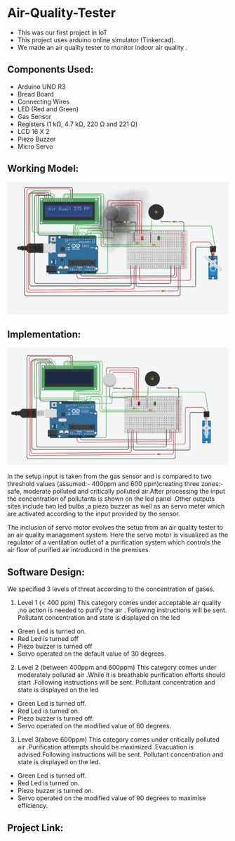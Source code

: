 # Air-Quality-Tester

* This was our first project in IoT
* This project uses arduino online simulator (Tinkercad).
* We made an air quality tester to monitor indoor air quality .

## Components Used:
* Arduino UNO R3
* Bread Board 
* Connecting Wires
* LED (Red and Green)
* Gas Sensor
* Registers (1 kΩ, 4.7 kΩ, 220 Ω and 221 Ω)
* LCD 16 X 2 
* Piezo Buzzer
* Micro Servo

## Working Model:
![GitHub Logo](/images/working.JPG)
## Implementation:
![GitHub Logo](/images/architecture.JPG)

In the setup input is taken  from the gas sensor and is  compared  to two threshold values (assumed:- 400ppm and 600 ppm)creating three zones:- safe, moderate polluted and critically polluted air.After processing the input the concentration of pollutants is shown on the led panel .Other outputs sites include two led bulbs ,a piezo buzzer as well as an servo meter which are activated according to the input provided by the sensor.

The inclusion of servo motor evolves the setup from an air quality tester to an air quality management system. Here the servo motor is visualized as the regulator of a ventilation outlet of a purification system which controls the air flow of purified air introduced in the premises.




## Software Design:

We specified 3 levels of threat according to the concentration of gases.

1. Level 1  (< 400 ppm)
This category comes under acceptable air quality ,no action is needed to purify the air . Following instructions  will be sent.
Pollutant concentration and state is displayed on the led 
* Green Led is turned on.
* Red Led is turned off 
* Piezo buzzer is turned off
* Servo operated on the default value of 30 degrees.

2. Level 2 (between 400ppm and 600ppm)
This category comes under moderately polluted air .While it is breathable purification efforts should start .Following instructions will be sent.
Pollutant concentration and state is displayed on the led
* Green Led is turned off.
* Red Led  is turned on. 
* Piezo buzzer is turned off.
* Servo operated on the modified value of 60 degrees.

3. Level 3(above 600ppm)
This category comes under critically polluted air .Purification attempts should be maximized .Evacuation is advised.Following instructions will be sent.
Pollutant concentration and state is displayed on the led.
* Green Led is turned off.
* Red Led  is turned on. 
* Piezo buzzer is turned on.
* Servo operated on the modified value of 90 degrees to maximise efficiency.


## Project Link: 

